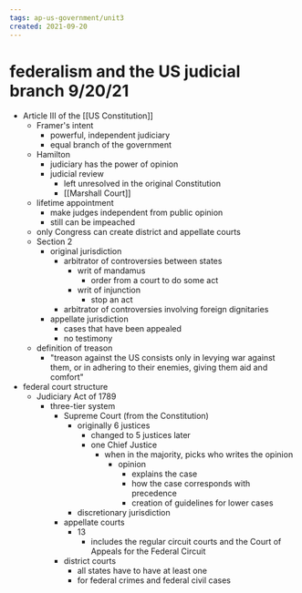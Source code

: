 ```yaml
---
tags: ap-us-government/unit3 
created: 2021-09-20
---
```


# federalism and the US judicial branch 9/20/21

- Article III of the [[US Constitution]]
	- Framer's intent
		- powerful, independent judiciary
		- equal branch of the government
	- Hamilton
		- judiciary has the power of opinion
		- judicial review
			- left unresolved in the original Constitution
			- [[Marshall Court]]
	- lifetime appointment
		- make judges independent from public opinion
		- still can be impeached
	- only Congress can create district and appellate courts
	- Section 2
		- original jurisdiction
			- arbitrator of controversies between states
				- writ of mandamus
					- order from a court to do some act
				- writ of injunction
					- stop an act
			- arbitrator of controversies involving foreign dignitaries
		- appellate jurisdiction
			- cases that have been appealed
			- no testimony
	- definition of treason
		- "treason against the US consists only in levying war against them, or in adhering to their enemies, giving them aid and comfort"
- federal court structure
	- Judiciary Act of 1789
		- three-tier system
			- Supreme Court (from the Constitution)
				- originally 6 justices
					- changed to 5 justices later
					- one Chief Justice
						- when in the majority, picks who writes the opinion
							- opinion
								- explains the case
								- how the case corresponds with precedence
								- creation of guidelines for lower cases
				- discretionary jurisdiction
			- appellate courts
				- 13
					- includes the regular circuit courts and the Court of Appeals for the Federal Circuit
			- district courts
				- all states have to have at least one
				- for federal crimes and federal civil cases 
